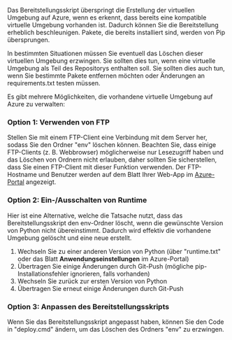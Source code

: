 Das Bereitstellungsskript überspringt die Erstellung der virtuellen Umgebung auf Azure, wenn es erkennt, dass bereits eine kompatible virtuelle Umgebung vorhanden ist.  Dadurch können Sie die Bereitstellung erheblich beschleunigen.  Pakete, die bereits installiert sind, werden von Pip übersprungen.

In bestimmten Situationen müssen Sie eventuell das Löschen dieser virtuellen Umgebung erzwingen.  Sie sollten dies tun, wenn eine virtuelle Umgebung als Teil des Repositorys enthalten soll.  Sie sollten dies auch tun, wenn Sie bestimmte Pakete entfernen möchten oder Änderungen an requirements.txt testen müssen.

Es gibt mehrere Möglichkeiten, die vorhandene virtuelle Umgebung auf Azure zu verwalten:

### <a name="option-1-use-ftp"></a>Option 1: Verwenden von FTP
Stellen Sie mit einem FTP-Client eine Verbindung mit dem Server her, sodass Sie den Ordner "env" löschen können.  Beachten Sie, dass einige FTP-Clients (z. B. Webbrowser) möglicherweise nur Lesezugriff haben und das Löschen von Ordnern nicht erlauben, daher sollten Sie sicherstellen, dass Sie einen FTP-Client mit dieser Funktion verwenden.  Der FTP-Hostname und Benutzer werden auf dem Blatt Ihrer Web-App im [Azure-Portal](https://portal.azure.com) angezeigt.

### <a name="option-2-toggle-runtime"></a>Option 2: Ein-/Ausschalten von Runtime
Hier ist eine Alternative, welche die Tatsache nutzt, dass das Bereitstellungsskript den env-Ordner löscht, wenn die gewünschte Version von Python nicht übereinstimmt.  Dadurch wird effektiv die vorhandene Umgebung gelöscht und eine neue erstellt.

1. Wechseln Sie zu einer anderen Version von Python (über "runtime.txt" oder das Blatt **Anwendungseinstellungen** im Azure-Portal)
2. Übertragen Sie einige Änderungen durch Git-Push (mögliche pip-Installationsfehler ignorieren, falls vorhanden)
3. Wechseln Sie zurück zur ersten Version von Python
4. Übertragen Sie erneut einige Änderungen durch Git-Push

### <a name="option-3-customize-deployment-script"></a>Option 3: Anpassen des Bereitstellungsskripts
Wenn Sie das Bereitstellungsskript angepasst haben, können Sie den Code in "deploy.cmd" ändern, um das Löschen des Ordners "env" zu erzwingen.



<!--HONumber=Nov16_HO2-->


